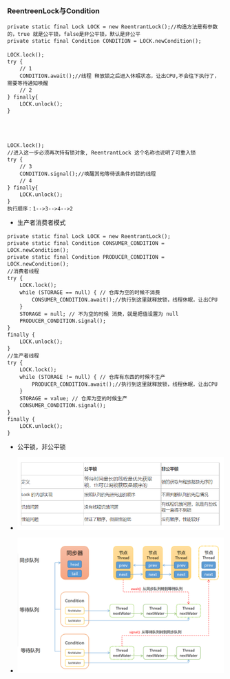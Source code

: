 ### ReentreenLock与Condition

```
private static final Lock LOCK = new ReentrantLock();//构造方法是有参数的，true 就是公平锁，false是非公平锁，默认是非公平
private static final Condition CONDITION = LOCK.newCondition();

LOCK.lock();
try {	
    // 1
    CONDITION.await();//线程 释放锁之后进入休眠状态，让出CPU,不会往下执行了，需要等待通知唤醒
    // 2
} finally{
    LOCK.unlock();
}




LOCK.lock();
//进入这一步必须再次持有锁对象, ReentrantLock 这个名称也说明了可重入锁
try {	
    // 3
    CONDITION.signal();//唤醒其他等待该条件的锁的线程
    // 4
} finally{
    LOCK.unlock();
}
执行顺序：1-->3-->4-->2
```

- 生产者消费者模式
```
private static final Lock LOCK = new ReentrantLock();
private static final Condition CONSUMER_CONDITION = LOCK.newCondition();
private static final Condition PRODUCER_CONDITION = LOCK.newCondition();
//消费者线程
try {
    LOCK.lock();
    while (STORAGE == null) { // 仓库为空的时候不消费
        CONSUMER_CONDITION.await();//执行到这里就释放锁，线程休眠，让出CPU
    }
    STORAGE = null; // 不为空的时候 消费，就是把值设置为 null
    PRODUCER_CONDITION.signal();
}
finally {
    LOCK.unlock();
}
//生产者线程
try {
    LOCK.lock();
    while (STORAGE != null) { // 仓库有东西的时候不生产
        PRODUCER_CONDITION.await();//执行到这里就释放锁，线程休眠，让出CPU
    }
    STORAGE = value; // 仓库为空的时候生产
    CONSUMER_CONDITION.signal();
}
finally {
    LOCK.unlock();
}
```

- 公平锁，非公平锁
- ![innodb](https://github.com/caesar-empereur/read-book/blob/master/photo/公平锁.png)

- ![innodb](https://github.com/caesar-empereur/read-book/blob/master/photo/队列与同步器.png)


